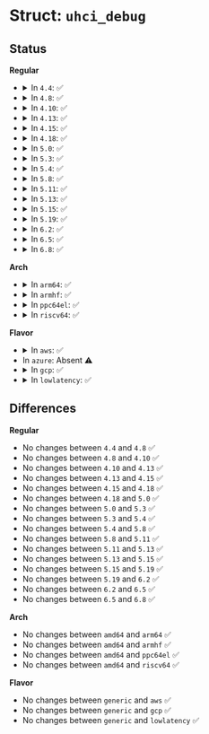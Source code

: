 # Struct: <code>uhci_debug</code>

## Status
<b>Regular</b>
<ul>
<li>
<details>
<summary>In <code>4.4</code>: ✅</summary>

```c
struct uhci_debug {
    int size;
    char *data;
};
```
</details>
</li>
<li>
<details>
<summary>In <code>4.8</code>: ✅</summary>

```c
struct uhci_debug {
    int size;
    char *data;
};
```
</details>
</li>
<li>
<details>
<summary>In <code>4.10</code>: ✅</summary>

```c
struct uhci_debug {
    int size;
    char *data;
};
```
</details>
</li>
<li>
<details>
<summary>In <code>4.13</code>: ✅</summary>

```c
struct uhci_debug {
    int size;
    char *data;
};
```
</details>
</li>
<li>
<details>
<summary>In <code>4.15</code>: ✅</summary>

```c
struct uhci_debug {
    int size;
    char *data;
};
```
</details>
</li>
<li>
<details>
<summary>In <code>4.18</code>: ✅</summary>

```c
struct uhci_debug {
    int size;
    char *data;
};
```
</details>
</li>
<li>
<details>
<summary>In <code>5.0</code>: ✅</summary>

```c
struct uhci_debug {
    int size;
    char *data;
};
```
</details>
</li>
<li>
<details>
<summary>In <code>5.3</code>: ✅</summary>

```c
struct uhci_debug {
    int size;
    char *data;
};
```
</details>
</li>
<li>
<details>
<summary>In <code>5.4</code>: ✅</summary>

```c
struct uhci_debug {
    int size;
    char *data;
};
```
</details>
</li>
<li>
<details>
<summary>In <code>5.8</code>: ✅</summary>

```c
struct uhci_debug {
    int size;
    char *data;
};
```
</details>
</li>
<li>
<details>
<summary>In <code>5.11</code>: ✅</summary>

```c
struct uhci_debug {
    int size;
    char *data;
};
```
</details>
</li>
<li>
<details>
<summary>In <code>5.13</code>: ✅</summary>

```c
struct uhci_debug {
    int size;
    char *data;
};
```
</details>
</li>
<li>
<details>
<summary>In <code>5.15</code>: ✅</summary>

```c
struct uhci_debug {
    int size;
    char *data;
};
```
</details>
</li>
<li>
<details>
<summary>In <code>5.19</code>: ✅</summary>

```c
struct uhci_debug {
    int size;
    char *data;
};
```
</details>
</li>
<li>
<details>
<summary>In <code>6.2</code>: ✅</summary>

```c
struct uhci_debug {
    int size;
    char *data;
};
```
</details>
</li>
<li>
<details>
<summary>In <code>6.5</code>: ✅</summary>

```c
struct uhci_debug {
    int size;
    char *data;
};
```
</details>
</li>
<li>
<details>
<summary>In <code>6.8</code>: ✅</summary>

```c
struct uhci_debug {
    int size;
    char *data;
};
```
</details>
</li>
</ul>
<b>Arch</b>
<ul>
<li>
<details>
<summary>In <code>arm64</code>: ✅</summary>

```c
struct uhci_debug {
    int size;
    char *data;
};
```
</details>
</li>
<li>
<details>
<summary>In <code>armhf</code>: ✅</summary>

```c
struct uhci_debug {
    int size;
    char *data;
};
```
</details>
</li>
<li>
<details>
<summary>In <code>ppc64el</code>: ✅</summary>

```c
struct uhci_debug {
    int size;
    char *data;
};
```
</details>
</li>
<li>
<details>
<summary>In <code>riscv64</code>: ✅</summary>

```c
struct uhci_debug {
    int size;
    char *data;
};
```
</details>
</li>
</ul>
<b>Flavor</b>
<ul>
<li>
<details>
<summary>In <code>aws</code>: ✅</summary>

```c
struct uhci_debug {
    int size;
    char *data;
};
```
</details>
</li>
<li>
In <code>azure</code>: Absent ⚠️
</li>
<li>
<details>
<summary>In <code>gcp</code>: ✅</summary>

```c
struct uhci_debug {
    int size;
    char *data;
};
```
</details>
</li>
<li>
<details>
<summary>In <code>lowlatency</code>: ✅</summary>

```c
struct uhci_debug {
    int size;
    char *data;
};
```
</details>
</li>
</ul>

## Differences
<b>Regular</b>
<ul>
<li>
No changes between <code>4.4</code> and <code>4.8</code> ✅
</li>
<li>
No changes between <code>4.8</code> and <code>4.10</code> ✅
</li>
<li>
No changes between <code>4.10</code> and <code>4.13</code> ✅
</li>
<li>
No changes between <code>4.13</code> and <code>4.15</code> ✅
</li>
<li>
No changes between <code>4.15</code> and <code>4.18</code> ✅
</li>
<li>
No changes between <code>4.18</code> and <code>5.0</code> ✅
</li>
<li>
No changes between <code>5.0</code> and <code>5.3</code> ✅
</li>
<li>
No changes between <code>5.3</code> and <code>5.4</code> ✅
</li>
<li>
No changes between <code>5.4</code> and <code>5.8</code> ✅
</li>
<li>
No changes between <code>5.8</code> and <code>5.11</code> ✅
</li>
<li>
No changes between <code>5.11</code> and <code>5.13</code> ✅
</li>
<li>
No changes between <code>5.13</code> and <code>5.15</code> ✅
</li>
<li>
No changes between <code>5.15</code> and <code>5.19</code> ✅
</li>
<li>
No changes between <code>5.19</code> and <code>6.2</code> ✅
</li>
<li>
No changes between <code>6.2</code> and <code>6.5</code> ✅
</li>
<li>
No changes between <code>6.5</code> and <code>6.8</code> ✅
</li>
</ul>
<b>Arch</b>
<ul>
<li>
No changes between <code>amd64</code> and <code>arm64</code> ✅
</li>
<li>
No changes between <code>amd64</code> and <code>armhf</code> ✅
</li>
<li>
No changes between <code>amd64</code> and <code>ppc64el</code> ✅
</li>
<li>
No changes between <code>amd64</code> and <code>riscv64</code> ✅
</li>
</ul>
<b>Flavor</b>
<ul>
<li>
No changes between <code>generic</code> and <code>aws</code> ✅
</li>
<li>
No changes between <code>generic</code> and <code>gcp</code> ✅
</li>
<li>
No changes between <code>generic</code> and <code>lowlatency</code> ✅
</li>
</ul>
